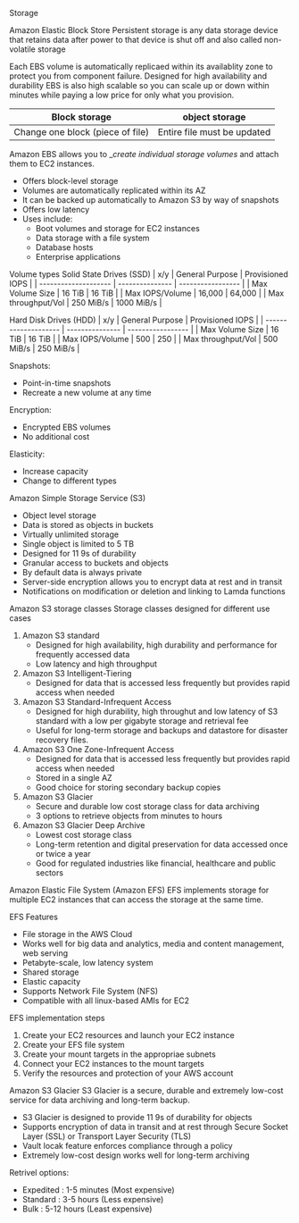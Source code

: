Storage

Amazon Elastic Block Store
Persistent storage is any data storage device that retains data after power to that device is shut off and also called non-volatile storage

Each EBS volume is automatically replicaed within its availablity zone to protect you from component failure.
Designed for high availability and durability
EBS is also high scalable so you can scale up or down within minutes while paying a low price for only what you provision.

| Block storage | object storage |
| ---------------- | -------------- |
Change one block (piece of file) | Entire file must be updated |

Amazon EBS allows you to __create individual storage volumes_ and attach them to EC2 instances.
+ Offers block-level storage
+ Volumes are automatically replicated within its AZ
+ It can be backed up automatically to Amazon S3 by way of snapshots
+ Offers low latency
+ Uses include:
	+ Boot volumes and storage for EC2 instances
	+ Data storage with a file system
	+ Database hosts
	+ Enterprise applications

Volume types
Solid State Drives (SSD)
| x/y | General Purpose | Provisioned IOPS |
| -------------------- | --------------- | ----------------- |
| Max Volume Size | 16 TiB | 16 TiB |
| Max IOPS/Volume | 16,000 | 64,000 |
| Max throughput/Vol | 250 MiB/s | 1000 MiB/s |

Hard Disk Drives (HDD)
| x/y | General Purpose | Provisioned IOPS |
| -------------------- | --------------- | ----------------- |
| Max Volume Size | 16 TiB | 16 TiB |
| Max IOPS/Volume | 500 | 250 |
| Max throughput/Vol | 500 MiB/s | 250 MiB/s |

Snapshots:
+ Point-in-time snapshots
+ Recreate a new volume at any time

Encryption:
+ Encrypted EBS volumes
+ No additional cost

Elasticity:
+ Increase capacity
+ Change to different types

Amazon Simple Storage Service (S3)
+ Object level storage
+ Data is stored as objects in buckets
+ Virtually unlimited storage
+ Single object is limited to 5 TB
+ Designed for 11 9s of durability
+ Granular access to buckets and objects
+ By default data is always private
+ Server-side encryption allows you to encrypt data at rest and in transit
+ Notifications on modification or deletion and linking to Lamda functions

Amazon S3 storage classes
Storage classes designed for different use cases
1. Amazon S3 standard
	+ Designed for high availability, high durability and performance for frequently accessed data
	+ Low latency and high throughput
2. Amazon S3 Intelligent-Tiering
	+ Designed for data that is accessed less frequently but provides rapid access when needed
3. Amazon S3 Standard-Infrequent Access
	+ Designed for high durability, high throughut and low latency of S3 standard with a low per gigabyte storage and retrieval fee
	+ Useful for long-term storage and backups and datastore for disaster recovery files.
4. Amazon S3 One Zone-Infrequent Access
	+ Designed for data that is accessed less frequently but provides rapid access when needed
	+ Stored in a single AZ
	+ Good choice for storing secondary backup copies
5. Amazon S3 Glacier
	+ Secure and durable low cost storage class for data archiving
	+ 3 options to retrieve objects from minutes to hours
6. Amazon S3 Glacier Deep Archive
	+ Lowest cost storage class
	+ Long-term retention and digital preservation for data accessed once or twice a year
	+ Good for regulated industries like financial, healthcare and public sectors

Amazon Elastic File System (Amazon EFS)
EFS implements storage for multiple EC2 instances that can access the storage at the same time.

EFS Features
+ File storage in the AWS Cloud
+ Works well for big data and analytics, media and content management, web serving
+ Petabyte-scale, low latency system
+ Shared storage
+ Elastic capacity
+ Supports Network File System (NFS) 
+ Compatible with all linux-based AMIs for EC2

EFS implementation steps
1. Create your EC2 resources and launch your EC2 instance
2. Create your EFS file system
3. Create your mount targets in the appropriae subnets
4. Connect your EC2 instances to the mount targets
5. Verify the resources and protection of your AWS account


Amazon S3 Glacier
S3 Glacier is a secure, durable and extremely low-cost service for data archiving and long-term backup.
+ S3 Glacier is designed to provide 11 9s of durability for objects
+ Supports encryption of data in transit and at rest through Secure Socket Layer (SSL) or Transport Layer Security (TLS)
+ Vault locak feature enforces compliance through a policy
+ Extremely low-cost design works well for long-term archiving

Retrivel options:
+ Expedited : 1-5 minutes (Most expensive)
+ Standard : 3-5 hours (Less expensive)
+ Bulk : 5-12 hours (Least expensive)



